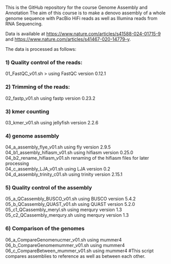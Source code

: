 This is the GitHub repository for the course Genome Assembly and Annotation
The aim of this course is to make a denovo assembly of a whole genome sequence with PacBio HiFi reads as well as Illumina reads from RNA Sequencing.

Data is available at https://www.nature.com/articles/s41588-024-01715-9 and https://www.nature.com/articles/s41467-020-14779-y.

The data is processed as follows:
### 1) Quality control of the reads:
  01_FastQC_v01.sh > using FastQC version 0.12.1

### 2) Trimming of the reads:
  02_fastp_v01.sh    using fastp  version 0.23.2

### 3) kmer counting
  03_kmer_v01.sh    using jellyfish version 2.2.6

### 4) genome assembly
  04_a_assembly_flye_v01.sh  using fly version 2.9.5  
  04_b1_assembly_hifiasm_v01.sh  using hifiasm version 0.25.0  
  04_b2_rename_hifiasm_v01.sh  renaming of the hifiasm files for later processing  
  04_c_assembly_LJA_v01.sh    using LJA version 0.2  
  04_d_assembly_trinity_c01.sh  using trinity version 2.15.1  

### 5) Quality control of the assembly
  05_a_QCassembly_BUSCO_v01.sh  using BUSCO version 5.4.2  
  05_b_QCassembly_QUAST_v01.sh  using QUAST version 5.2.0  
  05_c1_QCassembly_meryl.sh  using merqury version 1.3  
  05_c2_QCassembly_merqury.sh  using merqury version 1.3  

### 6) Comparison of the genomes
  06_a_CompareGenomenucmer_v01.sh  using mummer4  
  06_b_CompareGenomemummer_v01.sh  using mummer4  
  06_c_CompareBetween_mummer_v01.sh  using mummer4  #This script compares assemblies to reference as well as between each other.  
